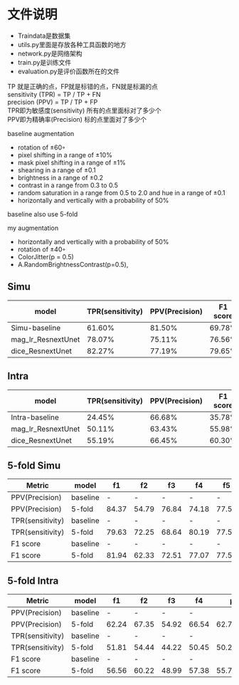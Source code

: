 # 文件说明
- Traindata是数据集
- utils.py里面是存放各种工具函数的地方
- network.py是网络架构 
- train.py是训练文件
- evaluation.py是评价函数所在的文件

TP 就是正确的点，FP就是标错的点，FN就是标漏的点  
sensitivity (TPR) = TP / TP + FN  
precision (PPV) = TP / TP + FP  
TPR即为敏感度(sensitivity) 所有的点里面标对了多少个  
PPV即为精确率(Precision) 标的点里面对了多少个  


baseline augmentation
- rotation of ±60◦
- pixel shifting in a range of ±10%
- mask pixel shifting in a range of ±1%
- shearing in a range of ±0.1
- brightness in a range of ±0.2
- contrast in a range from 0.3 to 0.5
- random saturation in a range from 0.5 to 2.0 and hue in a range of ±0.1
- horizontally and vertically with a probability of 50%

baseline also use 5-fold

my augmentation
- horizontally and vertically with a probability of 50%
- rotation of ±40◦
- ColorJitter(p = 0.5)
- A.RandomBrightnessContrast(p=0.5),


## Simu
|  model         |  TPR(sensitivity)  |  PPV(Precision)    | F1 score |
|  ----          | ----  | ----    |  ---- |
| Simu-baseline  | 61.60% |  81.50%  |  69.78% |
| mag_lr_ResnextUnet |  78.07%     |   75.11%      | 76.56%  |
| dice_ResnextUnet |  82.27%     |   77.19%      | 79.65%  |

## Intra
|  model         |  TPR(sensitivity)  |  PPV(Precision)    | F1 score |
|  ----          | ----  | ----    | ---- |
| Intra-baseline | 24.45% |  66.68%  |   35.78%   |
| mag_lr_ResnextUnet  |    50.11%   |     63.43%    | 55.98%   |
| dice_ResnextUnet  |    55.19%   |     66.45%    | 60.30%   |


## 5-fold Simu
| Metric           | model    | f1    | f2    | f3    | f4    | f5    | μ±σ        |
| ---------------- | -------- | ----- | ----- | ----- | ----- | ----- | ---------- |
| PPV(Precision)   | baseline | -     | -     | -     | -     | -     | 81.50±5.77 |
| PPV(Precision)   | 5-fold   | 84.37 | 54.79 | 76.84 | 74.18 | 77.55 | 73.55±9.96 |
| TPR(sensitivity) | baseline | -     | -     | -     | -     | -     | 61.60±6.11 |
| TPR(sensitivity) | 5-fold   | 79.63 | 72.25 | 68.64 | 80.19 | 77.55 | 75.65±4.49 |
| F1 score         | baseline | -     | -     | -     | -     | -     | 69.78      |
| F1 score         | 5-fold   | 81.94 | 62.33 | 72.51 | 77.07 | 77.55 | 74.28±6.68 |

## 5-fold Intra
| Metric           | model    | f1    | f2    | f3    | f4    | μ±σ        |
| ---------------- | -------- | ----- | ----- | ----- | ----- | ---------- |
| PPV(Precision)   | baseline | -     | -     | -     | -     |            |
| PPV(Precision)   | 5-fold   | 62.24 | 67.35 | 54.92 | 66.54 | 62.76±4.93 |
| TPR(sensitivity) | baseline | -     | -     | -     | -     |            |
| TPR(sensitivity) | 5-fold   | 51.81 | 54.44 | 44.22 | 50.45 | 50.23±3.75 |
| F1 score         | baseline | -     | -     | -     | -     |            |
| F1 score         | 5-fold   | 56.56 | 60.22 | 48.99 | 57.38 | 55.79±4.15 |
